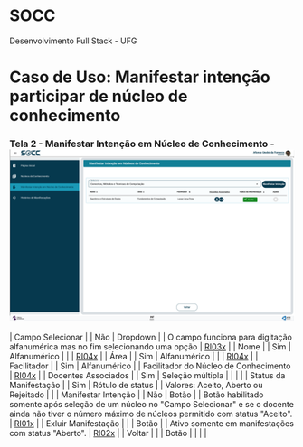 # SOCC
Desenvolvimento Full Stack - UFG

# Caso de Uso: Manifestar intenção participar de núcleo de conhecimento

### Tela 2 - Manifestar Intenção em Núcleo de Conhecimento -![alt text](Tela2-ManInt.png)



| Campo Selecionar |  | Não | Dropdown | | O campo funciona para digitação alfanumérica mas no fim selecionando uma opção | [RI03x](#RI) |
| Nome |  | Sim | Alfanumérico | | | [RI04x](#RI) |
| Área |  | Sim | Alfanumérico | | | [RI04x](#RI) |
| Facilitador |  | Sim | Alfanumérico | | Facilitador do Núcleo de Conhecimento | [RI04x](#RI) |
| Docentes Associados |  | Sim | Seleção múltipla  | |  | |
| Status da Manifestação |  | Sim | Rótulo de status | | Valores: Aceito, Aberto ou Rejeitado | |
| Manifestar Intenção |  | Não | Botão | | Botão habilitado somente após seleção de um núcleo no "Campo Selecionar" e se o docente ainda não tiver o número máximo de núcleos permitido com status "Aceito". | [RI01x](#RI) |
| Exluir Manifestação |  |  | Botão | | Ativo somente em manifestações com status "Aberto". | [RI02x](#RI) |
| Voltar |  |  | Botão | | |  |
